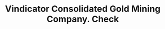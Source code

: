 ---
doi: 10.7916/D8M62XHB
date_other: '1890'
date_other_textual: 1890-1899
form: printed ephemera
genre:
- Checks (bank checks)
name:
- Vindicator Consolidated Gold Mining Company
object_in_context_url: https://biggert.cul.columbia.edu/items/view/ave_biggert_01727
subject_hierarchical_geographic:
- Denver, Colorado, United States
subject_name:
- Vindicator Consolidated Gold Mining Company
title: Vindicator Consolidated Gold Mining Company. Check
sort_title: Vindicator Consolidated Gold Mining Company. Check
call_number: ave_biggert_01727
coordinates:
- 39.761944444444445,-104.88111111111111
pid: ave_biggert_01727
identifiers: ave_biggert_01727
thumbnail: https://derivativo-1.library.columbia.edu/iiif/2/ldpd:490801/full/!256,256/0/native.jpg
permalink: /biggert/ave_biggert_01727/
layout: iiif-image-page
---